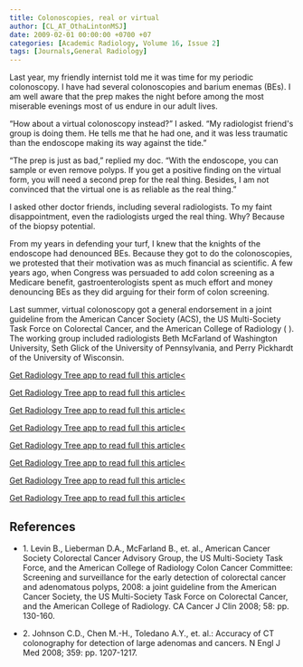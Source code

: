 ```yaml
---
title: Colonoscopies, real or virtual
author: [CL_AT_OthaLintonMSJ]
date: 2009-02-01 00:00:00 +0700 +07
categories: [Academic Radiology, Volume 16, Issue 2]
tags: [Journals,General Radiology]
---
```

Last year, my friendly internist told me it was time for my periodic colonoscopy. I have had several colonoscopies and barium enemas (BEs). I am well aware that the prep makes the night before among the most miserable evenings most of us endure in our adult lives.

“How about a virtual colonoscopy instead?” I asked. “My radiologist friend's group is doing them. He tells me that he had one, and it was less traumatic than the endoscope making its way against the tide.”

“The prep is just as bad,” replied my doc. “With the endoscope, you can sample or even remove polyps. If you get a positive finding on the virtual form, you will need a second prep for the real thing. Besides, I am not convinced that the virtual one is as reliable as the real thing.”

I asked other doctor friends, including several radiologists. To my faint disappointment, even the radiologists urged the real thing. Why? Because of the biopsy potential.

From my years in defending your turf, I knew that the knights of the endoscope had denounced BEs. Because they got to do the colonoscopies, we protested that their motivation was as much financial as scientific. A few years ago, when Congress was persuaded to add colon screening as a Medicare benefit, gastroenterologists spent as much effort and money denouncing BEs as they did arguing for their form of colon screening.

Last summer, virtual colonoscopy got a general endorsement in a joint guideline from the American Cancer Society (ACS), the US Multi-Society Task Force on Colorectal Cancer, and the American College of Radiology ( ). The working group included radiologists Beth McFarland of Washington University, Seth Glick of the University of Pennsylvania, and Perry Pickhardt of the University of Wisconsin.

[Get Radiology Tree app to read full this article<](https://clinicalpub.com/app)

[Get Radiology Tree app to read full this article<](https://clinicalpub.com/app)

[Get Radiology Tree app to read full this article<](https://clinicalpub.com/app)

[Get Radiology Tree app to read full this article<](https://clinicalpub.com/app)

[Get Radiology Tree app to read full this article<](https://clinicalpub.com/app)

[Get Radiology Tree app to read full this article<](https://clinicalpub.com/app)

[Get Radiology Tree app to read full this article<](https://clinicalpub.com/app)

[Get Radiology Tree app to read full this article<](https://clinicalpub.com/app)

## References

- 1\. Levin B., Lieberman D.A., McFarland B., et. al., American Cancer Society Colorectal Cancer Advisory Group, the US Multi-Society Task Force, and the American College of Radiology Colon Cancer Committee: Screening and surveillance for the early detection of colorectal cancer and adenomatous polyps, 2008: a joint guideline from the American Cancer Society, the US Multi-Society Task Force on Colorectal Cancer, and the American College of Radiology. CA Cancer J Clin 2008; 58: pp. 130-160.


- 2\. Johnson C.D., Chen M.-H., Toledano A.Y., et. al.: Accuracy of CT colonography for detection of large adenomas and cancers. N Engl J Med 2008; 359: pp. 1207-1217.